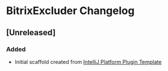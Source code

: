 <!-- Keep a Changelog guide -> https://keepachangelog.com -->

# BitrixExcluder Changelog

## [Unreleased]
### Added
- Initial scaffold created from [IntelliJ Platform Plugin Template](https://github.com/JetBrains/intellij-platform-plugin-template)
